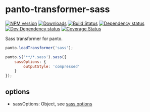 # panto-transformer-sass
[![NPM version][npm-image]][npm-url] [![Downloads][downloads-image]][npm-url] [![Build Status][travis-image]][travis-url] [![Dependency status][david-dm-image]][david-dm-url] [![Dev Dependency status][david-dm-dev-image]][david-dm-dev-url] [![Coverage Status][coveralls-image]][coveralls-url]

Sass transformer for panto.

```js
panto.loadTransformer('sass');

panto.$('**/*.sass').sass({
    sassOptions: {
        outputStyle: 'compressed'
    }
});
```

## options
 - sassOptions: Object, see [sass options](https://github.com/sass/node-sass#options)

[npm-url]: https://npmjs.org/package/panto-transformer-sass
[downloads-image]: http://img.shields.io/npm/dm/panto-transformer-sass.svg
[npm-image]: http://img.shields.io/npm/v/panto-transformer-sass.svg
[travis-url]: https://travis-ci.org/pantojs/panto-transformer-sass
[travis-image]: http://img.shields.io/travis/pantojs/panto-transformer-sass.svg
[david-dm-url]:https://david-dm.org/pantojs/panto-transformer-sass
[david-dm-image]:https://david-dm.org/pantojs/panto-transformer-sass.svg
[david-dm-dev-url]:https://david-dm.org/pantojs/panto-transformer-sass#type=dev
[david-dm-dev-image]:https://david-dm.org/pantojs/panto-transformer-sass/dev-status.svg
[coveralls-image]:https://coveralls.io/repos/github/pantojs/panto-transformer-sass/badge.svg?branch=master
[coveralls-url]:https://coveralls.io/github/pantojs/panto-transformer-sass?branch=master
